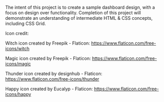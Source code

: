 The intent of this project is to create a sample dashboard design, with a focus on design over functionality. Completion of this project will demonstrate an understanding of intermediate HTML & CSS concepts, including CSS Grid.

Icon credit:

Witch icon created by Freepik - Flaticon: https://www.flaticon.com/free-icons/witch

Magic icon created by Freepik - Flaticon: https://www.flaticon.com/free-icons/magic

Thunder icon created by designhub - Flaticon: https://www.flaticon.com/free-icons/thunder

Happy icon created by Eucalyp - Flaticon: https://www.flaticon.com/free-icons/happy
